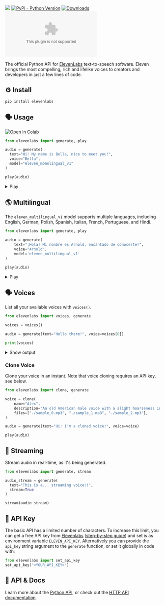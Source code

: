 <img src="LOGO.png"></img>
[![PyPI - Python Version](https://img.shields.io/pypi/v/elevenlabs?style=flat&colorA=black&colorB=black)](https://pypi.org/project/elevenlabs/)
[![Downloads](https://static.pepy.tech/personalized-badge/elevenlabs?period=total&units=international_system&left_color=black&right_color=black&left_text=Downloads)](https://pepy.tech/project/elevenlabs)
[![Twitter](https://img.shields.io/twitter/url/https/twitter.com?style=social&label=elevenlabsio)](https://twitter.com/elevenlabsio)


The official Python API for [ElevenLabs](https://elevenlabs.io/) text-to-speech software. Eleven brings the most compelling, rich and lifelike voices to creators and developers in just a few lines of code.


## ⚙️ Install

```bash
pip install elevenlabs
```

## 🗣️ Usage
[![Open In Colab](https://colab.research.google.com/assets/colab-badge.svg)](https://colab.research.google.com/gist/flavioschneider/49468d728a816c6538fd2f56b3b50b96/elevenlabs-python.ipynb)


```py
from elevenlabs import generate, play

audio = generate(
  text="Hi! My name is Bella, nice to meet you!",
  voice="Bella",
  model="eleven_monolingual_v1"
)

play(audio)
```

<details> <summary> Play </summary>

<i> Don't forget to unmute the player! </i>

<b>Adam</b>

[Adam.webm](https://user-images.githubusercontent.com/12028621/232730475-4babdd1b-6078-47d0-811a-68678d009918.webm)

<b>Antoni</b>

[Antoni.webm](https://user-images.githubusercontent.com/12028621/232730870-164e2423-26d2-4423-89ff-36e78483e4e2.webm)

<b>Arnold</b>

[Arnold.webm](https://user-images.githubusercontent.com/12028621/232731257-f7cccbf0-e4d3-49de-9bc8-280e54a29e88.webm)

<b>Bella</b>

[Bella.webm](https://user-images.githubusercontent.com/12028621/232731276-00a8e665-5f7c-4fe7-adcf-47ac0d634874.webm)

<b>Domi</b>

[Domi.webm](https://user-images.githubusercontent.com/12028621/232731299-ca33fdab-fa79-4343-afad-ece0d4363ffe.webm)

<b>Elli</b>

[Elli.webm](https://user-images.githubusercontent.com/12028621/232731318-a1debbd9-ce06-4e71-8199-119cddb2f19c.webm)

<b>Josh</b>

[Josh.webm](https://user-images.githubusercontent.com/12028621/232731374-f81bcc7c-d30c-4958-8086-2271274d6f12.webm)

<b>Rachel</b>

[Rachel.webm](https://user-images.githubusercontent.com/12028621/232731393-9ccdcf54-a957-44ac-b882-67a95e95d7d0.webm)

<b>Sam</b>

[Sam.webm](https://user-images.githubusercontent.com/12028621/232731428-18bca274-6b84-42e4-b4d8-819b0bd0a19a.webm)

</details>

## 🌎 Multilingual

The `eleven_multilingual_v1` model supports multiple languages, including English, German, Polish, Spanish, Italian, French, Portuguese, and Hindi.
```py
from elevenlabs import generate, play

audio = generate(
    text="¡Hola! Mi nombre es Arnold, encantado de conocerte!",
    voice="Arnold",
    model='eleven_multilingual_v1'
)

play(audio)
```

<details> <summary> Play </summary>

<i> Don't forget to unmute the player! </i>

[hola.webm](https://user-images.githubusercontent.com/12028621/235474694-584f7103-dab2-4c39-bb9a-8e5f00be85da.webm)

</details>


## 🗣️ Voices

List all your available voices with `voices()`.
```py
from elevenlabs import voices, generate

voices = voices()

audio = generate(text="Hello there!", voice=voices[0])

print(voices)
```

<details> <summary> Show output </summary>

```py
Voices(
    voices=[
        Voice(
            voice_id='21m00Tcm4TlvDq8ikWAM',
            name='Rachel',
            category='premade',
            settings=VoiceSettings(stability=0.75, similarity_boost=0.75)
        ),
        Voice(
            voice_id='AZnzlk1XvdvUeBnXmlld',
            name='Domi',
            category='premade',
            settings=VoiceSettings(stability=0.1, similarity_boost=0.75)
        ),
        Voice(
            voice_id='EXAVITQu4vr4xnSDxMaL',
            name='Bella',
            category='premade',
            settings=VoiceSettings(stability=0.245, similarity_boost=0.75)
        ),
        Voice(
            voice_id='ErXwobaYiN019PkySvjV',
            name='Antoni',
            category='premade',
            settings=VoiceSettings(stability=0.195, similarity_boost=0.75)
        ),
        Voice(
            voice_id='MF3mGyEYCl7XYWbV9V6O',
            name='Elli',
            category='premade',
            settings=VoiceSettings(stability=0.755, similarity_boost=0.75)
        ),
        Voice(
            voice_id='TxGEqnHWrfWFTfGW9XjX',
            name='Josh',
            category='premade',
            settings=VoiceSettings(stability=0.15, similarity_boost=0.51)
        ),
        Voice(
            voice_id='VR6AewLTigWG4xSOukaG',
            name='Arnold',
            category='premade',
            settings=VoiceSettings(stability=0.15, similarity_boost=0.75)
        ),
        Voice(
            voice_id='pNInz6obpgDQGcFmaJgB',
            name='Adam',
            category='premade',
            settings=VoiceSettings(stability=0.2, similarity_boost=0.75)
        ),
        Voice(
            voice_id='yoZ06aMxZJJ28mfd3POQ',
            name='Sam',
            category='premade',
            settings=VoiceSettings(stability=0.25, similarity_boost=0.75)
        ),
        Voice(
            voice_id='3KehPe3gxEYqOFSGDzGM',
            name='test',
            category='cloned',
            settings=VoiceSettings(stability=0.75, similarity_boost=0.75)
        ),
        Voice(
            voice_id='duorpit9NOULscUJ2OAp',
            name='test',
            category='cloned',
            settings=VoiceSettings(stability=0.75, similarity_boost=0.75)
        ),
        Voice(
            voice_id='h2rNV1Iql95D2QSSuvLY',
            name='test',
            category='cloned',
            settings=VoiceSettings(stability=0.75, similarity_boost=0.75)
        )
    ]
)
```

</details>


### Clone Voice

Clone your voice in an instant. Note that voice cloning requires an API key, see below.

```py
from elevenlabs import clone, generate

voice = clone(
    name="Alex",
    description="An old American male voice with a slight hoarseness in his throat. Perfect for news", # Optional
    files=["./sample_0.mp3", "./sample_1.mp3", "./sample_2.mp3"],
)

audio = generate(text="Hi! I'm a cloned voice!", voice=voice)

play(audio)
```

## 🚿 Streaming

Stream audio in real-time, as it's being generated.

```py
from elevenlabs import generate, stream

audio_stream = generate(
  text="This is a... streaming voice!!",
  stream=True
)

stream(audio_stream)
```

## 🔑 API Key

The basic API has a limited number of characters. To increase this limit, you can get a free API key from [Elevenlabs](https://elevenlabs.io/) ([step-by-step guide](https://docs.elevenlabs.io/authentication/01-xi-api-key)) and set is as environment variable `ELEVEN_API_KEY`. Alternatively you can provide the `api_key` string argument to the `generate` function, or set it globally in code with:

```py
from elevenlabs import set_api_key
set_api_key("<YOUR_API_KEY>")
```

## 📖 API & Docs

Learn more about the [Python API](API.md), or check out the [HTTP API documentation](https://docs.elevenlabs.io/quickstart).
